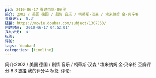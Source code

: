 ```yaml
---
pid: 2010-06-17-看过电影-8英里
简介: 2002 / 美国 德国 / 剧情 音乐 / 柯蒂斯·汉森 / 埃米纳姆 金·贝辛格
豆瓣评分: '8.3'
链接: https://movie.douban.com/subject/1307853/
创建时间: '2010-06-17 04:52:01'
我的评分: '4'
标签:
评论:
tags: [douban]
categories: [timeline]
---
```

简介:2002 / 美国 德国 / 剧情 音乐 / 柯蒂斯·汉森 / 埃米纳姆 金·贝辛格
豆瓣评分:8.3
[链接](https://movie.douban.com/subject/1307853/)
我的评分:4
标签:
评论:

